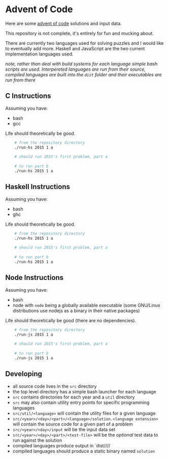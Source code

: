 Advent of Code
==============

Here are some [advent of code](http://adventofcode.com/ "Advent of Code Website") solutions and input data.

This repository is not complete, it's entirely for fun and mucking about.

There are currently two languages used for solving puzzles and I would like to eventually add more.  Haskell and JavaScript are the two current implementation languages used.

_note, rather than deal with build systems for each language simple bash scripts are used.  Interpereted languages are run from their source, compiled languages are built into the `dist` folder and their executables are run from there_

## C Instructions

Assuming you have:

* bash
* gcc

Life should theoretically be good.

```bash
    # from the repository directory
    ./run-hs 2015 1 a
    
    # should run 2015's first problem, part a
    
    # to run part b
    ./run-hs 2015 1 a
```

## Haskell Instructions

Assuming you have:

* bash
* ghc

Life should theoretically be good.

```bash
    # from the repository directory
    ./run-hs 2015 1 a
    
    # should run 2015's first problem, part a
    
    # to run part b
    ./run-hs 2015 1 a
```

## Node Instructions

Assuming you have:

* bash
* node with `node` being a globally available executable (some GNU/Linux distributions use nodejs as a binary in their native packages)

Life should theoretically be good (there are no dependencies).

```bash
    # from the repository directory
    ./run-js 2015 1 a
    
    # should run 2015's first problem, part a
    
    # to run part b
    ./run-js 2015 1 a
```

## Developing

- all source code lives in the `src` directory
- the top level directory has a simple bash launcher for each language
- `src` contains directories for each year and a `util` directory
- `src` may also contain utility entry points for specific programming languages
- `src/util/<language>` will contain the utility files for a given language
- `src/<year>/<day>/<part>/<language>/solution.<language extension>` will 
contain the source code for a given part of a problem
- `src/<year>/<day>/input` will be the input data set
- `src/<year>/<day>/<part>/<test-file>` will be the _optional_ test data to run
against the solution
- compiled languages produce output in `dist/<year>/<day>/<part>/<test-file>
- compiled languages should produce a static binary named `solution`

